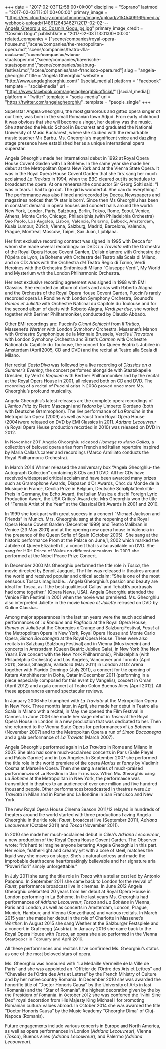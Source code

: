 +++
date = "2017-02-03T12:58:00+00:00"
discipline = "Soprano"
lastmod = "2017-02-03T13:01:00+00:00"
primary_image = "https://res.cloudinary.com/schmopera/image/upload/v1545409169/media/webhook-uploads/1486126434627/2017-02-02---Angela_Gheorgiu_pc_Cosmin_Gogu.jpg.jpg"
primary_image_credit = "Cosmin Gogu"
publishDate = "2017-02-03T13:01:00+00:00"
related_companies = ["scene/companies/royal-opera-house.md","scene/companies/the-metropolitan-opera.md","scene/companies/teatro-alla-scala.md","scene/companies/wiener-staatsoper.md","scene/companies/bayerische-staatsoper.md","scene/companies/salzburg-festival.md","scene/companies/san-francisco-opera.md"]
slug = "angela-gheorghiu"
title = "Angela Gheorghiu"
website = "http://www.angelagheorghiu.com/"
[[social_media]]
platform = "Facebook"
template = "social-media"
url = "https://www.facebook.com/angelagheorghiuofficial/"
[[social_media]]
platform = "Twitter"
template = "social-media"
url = "https://twitter.com/angelagheorghiu"
_template = "people_single"
+++

Superstar Angela Gheorghiu, the most glamorous and gifted opera singer of our time, was born in the small Romanian town Adjud. From early childhood it was obvious that she will become a singer, her destiny was the music. She attended the Music School in Bucharest and graduated the National University of Music Bucharest, where she studied with the remarkable music teacher Mia Barbu. Ms. Gheorghiu’s magnificent voice and dazzling stage presence have established her as a unique international opera superstar.

Angela Gheorghiu made her international debut in 1992 at Royal Opera House Covent Garden with La Bohème. In the same year she made her debut at the Metropolitan Opera New York and at the Vienna State Opera. It was in the Royal Opera House Covent Garden that she first sang her much acclaimed *La Traviata* in 1994, when the BBC cleared out its schedules to broadcast the opera. At one rehearsal the conductor Sir Georg Solti said: “I was in tears. I had to go out. The girl is wonderful. She can do everything.” The performance was also filmed and recorded by Decca. Newspapers and magazines noticed that “A star is born”. Since then Ms Gheorghiu has been in constant demand in opera houses and concert halls around the world: New York, London, Paris, Salzburg, Berlin, Tokyo, Rome, Seoul, Venice, Athens, Monte Carlo, Chicago, Philadelphia,(with Philadelphia Orchestra) Sao Paolo, Los Angeles, Lisbon, Valencia, Palermo, Balbeck, Amsterdam, Kuala Lumpur, Zürich, Vienna, Salzburg, Madrid, Barcelona, Valencia, Prague, Montreal, Moscow, Taipei, San Juan, Ljubljana.

Her first exclusive recording contract was signed in 1995 with Decca for whom she made several recordings: on DVD: *La Traviata* with the Orchestra of the Royal Opera House Covent Garden, L’elisir d’amore with Orchestre de l’Opéra de Lyon, La Boheme with Orchestra del Teatro alla Scala di Milano, and on CD: *Arias* with the Orchestra del Teatro Regio di Torino, Verdi Heroines with the Orchestra Sinfonica di Milano “Giuseppe Verdi”, My World and Mysterium with the London Philharmonic Orchestra.

Her next exclusive recording agreement was signed in 1998 with EMI Classics. She recorded an album of duets and arias with Roberto Alagna and the Orchestra of the Royal Opera House Covent Garden, Puccini’s rarely recorded opera La Rondine with London Symphony Orchestra, Gounod’s *Romeo et Juliette* with Orchestre National du Capitole du Toulouse and for the second album of duets with Roberto Alagna, *Verdi per due*, she worked together with Berliner Philharmoniker, conducted by Claudio Abbado.

Other EMI recordings are: Puccini’s *Gianni Schicchi* from *Il Trittico*, Massenet’s *Werther* with London Symphony Orchestra, Massenet’s Manon with Orchestre Symphonique de la Monnaie Brussels, Verdi’s *Il Trovatore* with London Symphony Orchestra and Bizet’s *Carmen* with Orchestre National du Capitole du Toulouse, the concert for Queen Beatrix’s Jubilee in Amsterdam (April 2005, CD and DVD) and the recital at Teatro alla Scala di Milano.

Her recital *Casta Diva* was followed by a live recording of *Classics on a Summer’s Evening*, the concert performed alongside with Staatskapelle Dresden, by Verdi’s *Requiem* with Berliner Philharmoniker and by the recital at the Royal Opera House in 2001, all released both on CD and DVD. The recording of a recital of Puccini arias in 2008 proved once more Ms. Gheorghiu’s profound musicality.

Angela Gheorghiu’s latest releases are the complete opera recordings of *L’Amico Fritz* by Pietro Mascagni and *Fedora* by Umberto Giordano (both with Deutsche Grammophon). The live performance of *La Rondine* in the Metropolitan Opera (2009) as well as Faust from Royal Opera House (2004)were released on DVD by EMI Classics in 2011. *Adriana Lecouvreur* (a Royal Opera House production recorded in 2010) was released on DVD in 2012.

In November 2011 Angela Gheorghiu released *Homage to Maria Callas*, a collection of beloved opera arias from French and Italian repertoire inspired by Maria Callas’s career and recordings (Marco Armiliato conducts the Royal Philharmonic Orchestra).

In March 2014 Warner released the anniversary box “Angela Gheorghiu- the Autograph Collection” containing 8 CDs and 1 DVD. All her CDs have received widespread critical acclaim and have been awarded many prizes such as Gramophone Awards, Diapason d’Or Awards, Choc du Monde de la Musique in France, Cecilia Prize in Belgium, Deutsche Schallplattenkritik-Preis in Germany, the Echo Award, the Italian Musica e dischi Foreign Lyric Production Award, the USA Critics’ Award etc. Mrs Gheorghiu won the title of “Female Artist of the Year” at the Classical Brit Awards in 2001 and 2010.

In 1999 she took part with great success in a concert “Michael Jackson and Friends” in Munich. Mrs. Gheorghiu sang at the reopening of the Royal Opera House Covent Garden (December 1999) and Teatro Malibran in Venice (23 May 2001) and at the opening new opera house in Valencia in the presence of the Queen Sofia of Spain (October 2005) . She sang at the historic performance Prom at the Palace on June,1, 2002 which marked the Jubilee of Queen Elizabeth II, a concert that is also available on DVD. She sang for HRH Prince of Wales on different occasions. In 2003 she performed at the Nobel Peace Prize Concert.

In December 2000 Ms Gheorghiu performed the title role in *Tosca*, the movie directed by Benoit Jacquot. The film was released in theatres around the world and received popular and critical acclaim: “She is one of the most sensuous Toscas imaginable… Angela Gheorghiu’s passion and beauty are ideal for Tosca, as if the best qualities of Callas’ and Tebaldi’s portrayals had come together.” (Opera News, USA). Angela Gheorghiu attended the Venice Film Festival in 2001 when the movie was premiered. Ms. Gheorghiu also interpreted Juliette in the movie *Romeo et Juliette* released on DVD by Online Classics.

Among major appearances in the last ten years were the much acclaimed performances of *La Rondine* and *Pagliacci* at the Royal Opera House, *Romeo et Juliette* at the Choregies d’Orange and Salzburg Festival, *Faust* at the Metropolitan Opera in New York, Royal Opera House and Monte Carlo Opera, *Simon Boccanegra* at the Royal Opera House. There were also recitals in Salzburg (Salzburg Festival) and in Vienna (Musikverein) and concerts in Amsterdam (Queen Beatrix Jubilee Gala), in New York (the New Year’s Eve concert with the New York Philharmonic), Philadelphia (with Philadelphia Orchestra) and Los Angeles, Vancouver and Toronto (April 2011), Seoul, Shanghai, Valladolid (May 2011) in London at O2 Arena together with Placido Domingo (July 2011), a concert for the opening of Katara Amphitheater in Doha, Qatar in December 2011 (performing in a piece especially composed for this event by Vangelis), concert in Oman (April 2012) and a gala concert at Teatro Colon Buenos Aires (April 2012). All these appearances earned spectacular reviews.

In January 2006 she triumphed with *La Traviata* at the Metropolitan Opera in New York. Three months later, in April, she made her debut in Teatro alla Scala in Milano with a recital, in May she opened the Film Festival in Cannes. In June 2006 she made her stage debut in *Tosca* at the Royal Opera House in London in a new production that was dedicated to her. Then she returned to the Vienna State Opera for performances of *La Boheme* (November 2007) and to the Metropolitan Opera a run of *Simon Boccanegra* and a gala performance of *La Traviata* (March 2007).

Angela Gheorghiu performed again in *La Traviata* in Rome and Milano in 2007. She also had some much-acclaimed concerts in Paris (Salle Pleyel and Palais Garnier) and in Los Angeles. In September 2007 she performed the title role in the world premiere of the opera *Marius et Fanny* by Vladimir Cosma at Marseille Opera. Then she sang a series of much-praised performances of La Rondine in San Francisco. When Ms. Gheorghiu sang *La Boheme* at the Metropolitan in New York, the performance was transmitted in theatres to an audience of over one million and five hundred thousand people. Other performances broadcasted in theatres were *La Traviata* in Milan and in Rome and La Rondine in San Francisco and New York.

The new Royal Opera House Cinema Season 2011/12 relayed in hundreds of theaters around the world started with three productions having Angela Gheorghiu in the title role: *Faust*, broadcast live (September 2011), *Adriana Lecouvreur* (October 2011) and *Tosca* (November 2011).

In 2010 she made her much-acclaimed debut in Cilea’s *Adriana Lecouvreur*, a new production of the Royal Opera House Covent Garden. The Observer wrote: “It’s hard to imagine anyone bettering Angela Gheorghiu in this part. Her voice, feather-light and creamy yet with a core of steel, matches the liquid way she moves on stage. She’s a natural actress and made the improbable death scene heartbreakingly believable and her signature aria “Poveri fiori” simply unforgettable.” 

In July 2011 she sung the title role in *Tosca* with a stellar cast led by Antonio Pappano. In September 2011 she came back to London for the revival of *Faust*, performance broadcast live in cinemas. In June 2012 Angela Gheorghiu celebrated 20 years from her debut at Royal Opera House in London performing in La Boheme. In the last years Ms. Gheorghiu had performances of *Adriana Lecouvreur*, *Tosca* and *La Bohème* in Vienna, Paris and London, as well as concerts in Amsterdam, London, Prague, Munich, Hamburg and Vienna (Konzerthaus) and various recitals. In March 2015 year she made her debut in the role of Charlotte in Massenet’s *Werther*. In August 2015 she sang Werther at the Salzburger Festspiele and a concert in Grafenegg (Austria). In January 2016 she came back to the Royal Opera House with *Tosca*, an opera she also performed in the Vienna Staatsoper in February and April 2016.

All these performances and recitals have confirmed Ms. Gheorghiu’s status as one of the most beloved stars of opera.

Ms. Gheorghiu was honoured with “La Medaille Vermeille de la Ville de Paris” and she was appointed an “Officier de l’Ordre des Arts et Lettres” and “Chevalier de l’Ordre des Arts et Lettres” by the French Ministry of Culture and by her native country Romania. In December 2010 she was awarded the honorific title of “Doctor Honoris Causa” by the University of Arts in Iasi (Romania) and the “Star of Romania”, the highest decoration given by the by the President of Romania. In October 2012 she was conferred the “Nihil Sine Deo” royal decoration from His Majesty King Michael I for promoting Romanian cultural values abroad. In October 2014 she was awarded the title “Doctor Honoris Causa” by the Music Academy “Gheorghe Dima” of Cluj-Napoca (Romania).

Future engagements include various concerts in Europe and North America, as well as opera performances in London (*Adriana Lecouvreur*), Vienna (*Tosca*), Buenos Aires (*Adriana Lecouvreur*), and Palermo (*Adriana Lecouvreur*).
